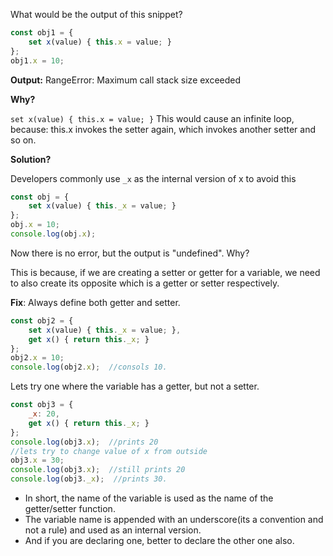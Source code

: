 What would be the output of this snippet?

```js
const obj1 = {
    set x(value) { this.x = value; }
};
obj1.x = 10;
```

**Output:**
    RangeError: Maximum call stack size exceeded

**Why?**

`set x(value) { this.x = value; }`
This would cause an infinite loop, because:
    this.x invokes the setter again, which invokes another setter and so on.

**Solution?**

Developers commonly use `_x` as the internal version of x to avoid this

```js
const obj = {
    set x(value) { this._x = value; }
};
obj.x = 10;
console.log(obj.x);
```

Now there is no error, but the output is "undefined". Why?

This is because, if we are creating a setter or getter for a variable, we need
to also create its opposite which is a getter or setter respectively.


**Fix**: Always define both getter and setter.

```js
const obj2 = {
    set x(value) { this._x = value; },
    get x() { return this._x; }
};
obj2.x = 10;
console.log(obj2.x);  //consols 10.
```

Lets try one where the variable has a getter, but not a setter.

```js
const obj3 = {
    _x: 20,
    get x() { return this._x; }
};
console.log(obj3.x);  //prints 20
//lets try to change value of x from outside
obj3.x = 30;
console.log(obj3.x);  //still prints 20
console.log(obj3._x);  //prints 30.
```

- In short, the name of the variable is used as the name of the getter/setter function. 
- The variable name is appended with an underscore(its a convention and not a rule) and used as an internal version. 
- And if you are declaring one, better to declare the other one also.

